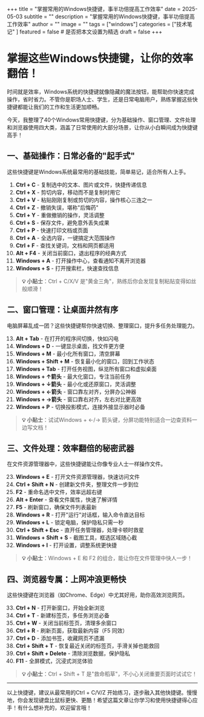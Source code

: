 +++
title = "掌握常用的Windows快捷键，事半功倍提高工作效率"
date = 2025-05-03
subtitle = ""
description = "掌握常用的Windows快捷键，事半功倍提高工作效率"
author = ""
image = ""
tags =  ["windows"]
categories = ["技术笔记" ]
featured = false # 是否把本文设置为精选
draft = false
+++

# 掌握这些Windows快捷键，让你的效率翻倍！

时间就是效率，Windows系统的快捷键就像隐藏的魔法按钮，能帮助你快速完成操作，省时省力。不管你是职场人士、学生，还是日常电脑用户，熟练掌握这些快捷键都能让我们的工作和生活更加顺畅。

今天，我整理了40个Windows常用快捷键，分为基础操作、窗口管理、文件处理和浏览器使用四大类，涵盖了日常使用的大部分场景，让你从小白瞬间成为快捷键高手！

## 一、基础操作：日常必备的"起手式"

这些快捷键是Windows系统最常用的基础技能，简单易记，适合所有人上手。

1. **Ctrl + C** - 复制选中的文本、图片或文件，快捷传递信息
2. **Ctrl + X** - 剪切内容，移动而不是复制时用它
3. **Ctrl + V** - 粘贴刚刚复制或剪切的内容，操作核心三连之一
4. **Ctrl + Z** - 撤销失误，堪称"后悔药"
5. **Ctrl + Y** - 重做撤销的操作，灵活调整
6. **Ctrl + S** - 保存文件，避免意外丢失成果
7. **Ctrl + P** - 快速打印文档或页面
8. **Ctrl + A** - 全选内容，一键搞定大范围操作
9. **Ctrl + F** - 查找关键词，文档和网页都适用
10. **Alt + F4** - 关闭当前窗口，退出程序的经典方式
11. **Windows + A** - 打开操作中心，查看通知不离开浏览器
12. **Windows + S** - 打开搜索栏，快速查找信息

> **💡 小贴士**：Ctrl + C/X/V 是"黄金三角"，熟练后你会发现复制粘贴变得如丝般顺滑！

## 二、窗口管理：让桌面井然有序

电脑屏幕乱成一团？这些快捷键帮你快速切换、整理窗口，提升多任务处理能力。

13. **Alt + Tab** - 在打开的程序间切换，快如闪电
14. **Windows + D** - 一键显示桌面，找文件更方便
15. **Windows + M** - 最小化所有窗口，清空屏幕
16. **Windows + Shift + M** - 恢复最小化的窗口，回到工作状态
17. **Windows + Tab** - 打开任务视图，纵览所有窗口和虚拟桌面
18. **Windows + ↑箭头** - 最大化窗口，专注当前任务
19. **Windows + ↓箭头** - 最小化或还原窗口，灵活调整
20. **Windows + ←箭头** - 窗口靠左对齐，分屏办公神器
21. **Windows + →箭头** - 窗口靠右对齐，左右对比更高效
22. **Windows + P** - 切换投影模式，连接外接显示器时必备

> **💡 小贴士**：试试Windows + ←/→ 箭头键，分屏功能特别适合一边查资料一边写文档！

## 三、文件处理：效率翻倍的秘密武器

在文件资源管理器中，这些快捷键能让你像专业人士一样操作文件。

23. **Windows + E** - 打开文件资源管理器，快速访问文件
24. **Ctrl + Shift + N** - 创建新文件夹，整理文件一步到位
25. **F2** - 重命名选中文件，效率远超右键
26. **Alt + Enter** - 查看文件属性，快速了解详情
27. **F5** - 刷新窗口，确保文件列表最新
28. **Windows + R** - 打开"运行"对话框，输入命令直达目标
29. **Windows + L** - 锁定电脑，保护隐私只需一秒
30. **Ctrl + Shift + Esc** - 直开任务管理器，处理卡顿时救星
31. **Windows + Shift + S** - 截图工具，框选区域随心截
32. **Windows + I** - 打开设置，调整系统更快捷

> **💡 小贴士**：Windows + E 和 F2 的组合，能让你在文件管理中快人一步！

## 四、浏览器专属：上网冲浪更畅快

这些快捷键在浏览器（如Chrome、Edge）中尤其好用，助你高效浏览网页。

33. **Ctrl + N** - 打开新窗口，开始全新浏览
34. **Ctrl + T** - 新建标签页，多任务浏览必备
35. **Ctrl + W** - 关闭当前标签页，清理多余窗口
36. **Ctrl + R** - 刷新页面，获取最新内容（F5 同效）
37. **Ctrl + D** - 添加书签，收藏网页不遗漏
38. **Ctrl + Shift + T** - 恢复最近关闭的标签页，手滑关掉也能救回
39. **Ctrl + Shift + Delete** - 清除浏览数据，保护隐私
40. **F11** - 全屏模式，沉浸式浏览体验

> **💡 小贴士**：Ctrl + Shift + T 是"救命稻草"，不小心关闭重要页面时试试它！

---

以上快捷键，建议从最常用的Ctrl + C/V/Z 开始练习，逐步融入其他快捷键。慢慢地，你会发现键盘比鼠标更快、更酷！希望这篇文章让你学习和使用快捷键得心应手！有什么想补充的，欢迎留言哦！
